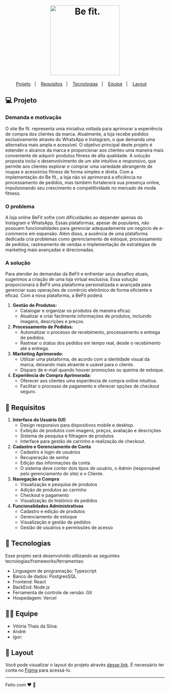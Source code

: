 <h1 align="center">
  <img alt="Be fit." title="Be fit" src="" width="220px" />
</h1>

<p align="center">
  <a href="#-projeto">Projeto</a>&nbsp;&nbsp;&nbsp;|&nbsp;&nbsp;&nbsp;
  <a href="#-requisitos">Requisitos</a>&nbsp;&nbsp;&nbsp;|&nbsp;&nbsp;&nbsp;
  <a href="#-tecnologias">Tecnologias</a>&nbsp;&nbsp;&nbsp;|&nbsp;&nbsp;&nbsp;
  <a href="#-equipe">Equipe</a>&nbsp;&nbsp;&nbsp;|&nbsp;&nbsp;&nbsp;
  <a href="#-layout">Layout</a>&nbsp;&nbsp;&nbsp;&nbsp;&nbsp;&nbsp;

</p>

## 💻 Projeto

### Demanda e motivação

O site Be fit. representa uma iniciativa voltada para aprimorar a experiência de compra dos clientes da marca. Atualmente, a loja recebe pedidos exclusivamente através do WhatsApp e Instagram, o que demanda uma alternativa mais ampla e acessível. O objetivo principal deste projeto é estender o alcance da marca e proporcionar aos clientes uma maneira mais conveniente de adquirir produtos fitness de alta qualidade. A solução proposta inclui o desenvolvimento de um site intuitivo e responsivo, que permite aos clientes explorar e comprar uma variedade abrangente de roupas e acessórios fitness de forma simples e direta. Com a implementação do Be fit., a loja não só aprimorará a eficiência no processamento de pedidos, mas também fortalecerá sua presença online, impulsionando seu crescimento e competitividade no mercado de moda fitness.

### O problema

A loja online BeFit sofre com dificuldades ao depender apenas do Instagram e WhatsApp. Essas plataformas, apesar de populares, não possuem funcionalidades para gerenciar adequadamente um negócio de e-commerce em expansão. Além disso, a ausência de uma plataforma dedicada cria problemas como gerenciamento de estoque, processamento de pedidos, rastreamento de vendas e implementação de estratégias de marketing mais avançadas e direcionadas.

### A solução

Para atender às demandas da BeFit e enfrentar seus desafios atuais, sugerimos a criação de uma loja virtual exclusiva. Essa solução proporcionará à BeFit uma plataforma personalizada e avançada para gerenciar suas operações de comércio eletrônico de forma eficiente e eficaz. Com a nova plataforma, a BeFit poderá

1. **Gestão de Produtos:**
   - Catalogar e organizar os produtos de maneira eficaz.
   - Atualizar e criar facilmente informações de produtos, incluindo imagens, descrições e preços.
2. **Processamento de Pedidos:**
   - Automatizar o processo de recebimento, processamento e entrega de pedidos.
   - Rastrear o status dos pedidos em tempo real, desde o recebimento até a entrega.
3. **Marketing Aprimorado:**
   - Utilizar uma plataforma, de acordo com a identidade visual da marca, deixando mais atraente e usável para o cliente.
   - Disparo de e-mail quando houver promoções ou queima de estoque.
4. **Experiência de Compra Aprimorada:**
   - Oferecer aos clientes uma experiência de compra online intuitiva.
   - Facilitar o processo de pagamento e oferecer opções de checkout seguro.

## 📝 Requisitos

1. **Interface do Usuário (UI)**
   - Design responsivo para dispositivos mobile e desktop.
   - Exibição de produtos com imagens, preços, avaliação e descrições
   - Sistema de pesquisa e filtragem de produtos
   - Interface para gestão de carrinho e realização de checkout.
2. **Cadastro e Gerenciamento de Conta**
   - Cadastro e login de usuários
   - Recuperação de senha
   - Edição das informações da conta
   - O sistema deve conter dois tipos de usuário, o Admin (responsável pelo gerenciamento do site) e o Cliente.
3. **Navegação e Compra**
   - Visualização e pesquisa de produtos
   - Adição de produtos ao carrinho
   - Checkout e pagamento
   - Visualização do histórico de pedidos
4. **Funcionalidades Administrativas**
   - Cadastro e edição de produtos
   - Gerenciamento de estoque
   - Visualização e gestão de pedidos
   - Gestão de usuários e permissões de acesso

## 🚀 Tecnologias

Esse projeto será desenvolvido utilizando as seguintes tecnologias/frameworks/ferramentas:
- Linguagem de programação: Typescript
- Banco de dados: PostgresSQL
- Frontend: React
- BackEnd: Node.js
- Ferramenta de controle de versão: Git
- Hospedagem: Vercel

## 👩‍💻 Equipe

- Vitória Thais da Silva: 
- André:
- Igor:
  
## 🔖 Layout

Você pode visualizar o layout do projeto através [desse link](). É necessário ter conta no [Figma](https://figma.com) para acessá-lo.

---

Feito com ♥ :wave:
